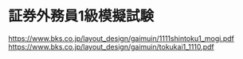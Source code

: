 # 証券外務員1級模擬試験
https://www.bks.co.jp/layout_design/gaimuin/1111shintoku1_mogi.pdf
https://www.bks.co.jp/layout_design/gaimuin/tokukai1_1110.pdf